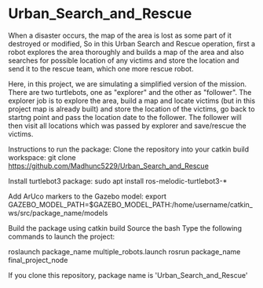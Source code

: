 # Urban_Search_and_Rescue
When a disaster occurs, the map of the area is lost as some part of it destroyed or modified, So in this Urban Search and Rescue operation, first a robot explores the area thoroughly and builds a map of the area and also searches for possible location of any victims and store the location and send it to the rescue team, which one more rescue robot. 

Here, in this project, we are simulating a simplified version of the mission. There are two turtlebots, one as "explorer" and the other as "follower". The explorer job is to explore the area, build a map and locate victims (but in this project map is already built) and store the location of the victims, go back to startng point and pass the location date to the follower. The follower will then visit all locations which was passed by explorer and save/rescue the victims.

Instructions to run the package:
Clone the repository into your catkin build workspace:
git clone https://github.com/Madhunc5229/Urban_Search_and_Rescue

Install turtlebot3 package:
sudo apt install ros-melodic-turtlebot3-*

Add ArUco markers to the Gazebo model:
export GAZEBO_MODEL_PATH=$GAZEBO_MODEL_PATH:/home/username/catkin_ws/src/package_name/models

Build the package using catkin build 
Source the bash
Type the following commands to launch the project:

roslaunch package_name multiple_robots.launch
rosrun package_name final_project_node

If you clone this repository, package name is 'Urban_Search_and_Rescue'
